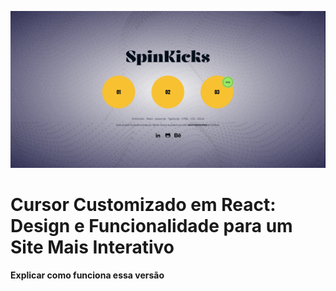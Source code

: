 ![Prévia da página - Preview of the page](./tela_01.png)
# Cursor Customizado em React: Design e Funcionalidade para um Site Mais Interativo

**Explicar como funciona essa versão**
